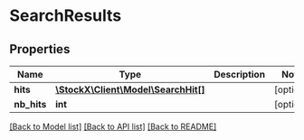 # SearchResults

## Properties
Name | Type | Description | Notes
------------ | ------------- | ------------- | -------------
**hits** | [**\StockX\Client\Model\SearchHit[]**](SearchHit.md) |  | [optional] 
**nb_hits** | **int** |  | [optional] 

[[Back to Model list]](../README.md#documentation-for-models) [[Back to API list]](../README.md#documentation-for-api-endpoints) [[Back to README]](../README.md)



